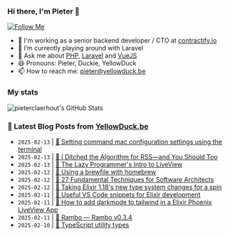### Hi there, I'm Pieter 👋  
[![Follow Me](https://img.shields.io/github/followers/pieterclaerhout?label=Follow&style=social)](https://github.com/pieterclaerhout)

- 🏢 I'm working as a senior backend developer / CTO at [contractify.io](https://contractify.io)
- 🌱 I’m currently playing around with Laravel
- 💬 Ask me about [PHP](https://php.net), [Laravel](http://laravel.com) and [VueJS](https://vuejs.org)
- 😄 Pronouns: Pieter, Duckie, YellowDuck
- 📫 How to reach me: pieter@yellowduck.be

### My stats

![pieterclaerhout's GitHub Stats](https://github-readme-stats.vercel.app/api?username=pieterclaerhout&show_icons=true&count_private=true&line_height=40)

### 📩 Latest Blog Posts from [YellowDuck.be](https://www.yellowduck.be/)
<!-- BLOG-POST-LIST:START -->
- `2025-02-13` | [🐥 Setting command mac configuration settings using the terminal](https://www.yellowduck.be/posts/setting-command-mac-configuration-settings-using-the-terminal)  
- `2025-02-13` | [🔗 I Ditched the Algorithm for RSS—and You Should Too](https://www.yellowduck.be/posts/i-ditched-the-algorithm-for-rss-and-you-should-too)  
- `2025-02-13` | [🔗 The Lazy Programmer&#39;s Intro to LiveView](https://www.yellowduck.be/posts/the-lazy-programmers-intro-to-liveview)  
- `2025-02-12` | [🐥 Using a brewfile with homebrew](https://www.yellowduck.be/posts/using-a-brewfile-with-homebrew)  
- `2025-02-12` | [🔗 27 Fundamental Techniques for Software Architects](https://www.yellowduck.be/posts/27-fundamental-techniques-for-software-architects)  
- `2025-02-12` | [🔗 Taking Elixir 1.18&#39;s new type system changes for a spin](https://www.yellowduck.be/posts/taking-elixir-1-18s-new-type-system-changes-for-a-spin)  
- `2025-02-11` | [🐥 Useful VS Code snippets for Elixir development](https://www.yellowduck.be/posts/useful-vs-code-snippets-for-elixir-development)  
- `2025-02-11` | [🔗 How to add darkmode to tailwind in a Elixir Phoenix LiveView App](https://www.yellowduck.be/posts/how-to-add-darkmode-to-tailwind-in-a-elixir-phoenix-liveview-app)  
- `2025-02-11` | [🔗 Rambo — Rambo v0.3.4](https://www.yellowduck.be/posts/rambo-rambo-v0-3-4)  
- `2025-02-10` | [🐥 TypeScript utility types](https://www.yellowduck.be/posts/typescript-utility-types)  

<!-- BLOG-POST-LIST:END -->
